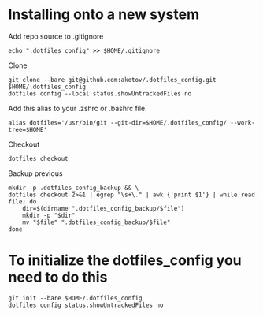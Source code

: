 # Installing onto a **new** system

Add repo source to .gitignore

    echo ".dotfiles_config" >> $HOME/.gitignore

Clone

    git clone --bare git@github.com:akotov/.dotfiles_config.git $HOME/.dotfiles_config
    dotfiles config --local status.showUntrackedFiles no


Add this alias to your .zshrc or .bashrc file.

    alias dotfiles='/usr/bin/git --git-dir=$HOME/.dotfiles_config/ --work-tree=$HOME'

Checkout

    dotfiles checkout

Backup previous

    mkdir -p .dotfiles_config_backup && \
    dotfiles checkout 2>&1 | egrep "\s+\." | awk {'print $1'} | while read file; do
        dir=$(dirname ".dotfiles_config_backup/$file")
        mkdir -p "$dir"
        mv "$file" ".dotfiles_config_backup/$file"
    done

# To **initialize** the dotfiles_config you need to do this

    git init --bare $HOME/.dotfiles_config
    dotfiles config status.showUntrackedFiles no


